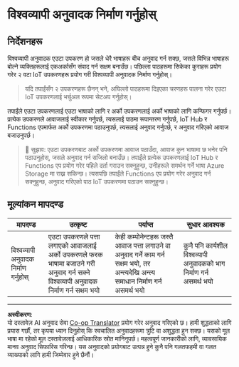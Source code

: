 <!--
CO_OP_TRANSLATOR_METADATA:
{
  "original_hash": "701f4a4466f9309b6e1d863077df0c06",
  "translation_date": "2025-08-27T13:31:12+00:00",
  "source_file": "6-consumer/lessons/4-multiple-language-support/assignment.md",
  "language_code": "ne"
}
-->
# विश्वव्यापी अनुवादक निर्माण गर्नुहोस्

## निर्देशनहरू

विश्वव्यापी अनुवादक एउटा उपकरण हो जसले धेरै भाषाहरू बीच अनुवाद गर्न सक्छ, जसले विभिन्न भाषाहरू बोल्ने व्यक्तिहरूलाई एकअर्कासँग संवाद गर्न सक्षम बनाउँछ। पछिल्ला पाठहरूमा सिकेका कुराहरू प्रयोग गरेर २ वटा IoT उपकरणहरू प्रयोग गरी विश्वव्यापी अनुवादक निर्माण गर्नुहोस्।

> यदि तपाईंसँग २ उपकरणहरू छैनन् भने, अघिल्लो पाठहरूमा दिइएका चरणहरू पालना गरेर एउटा IoT उपकरणलाई भर्चुअल रूपमा सेटअप गर्नुहोस्।

तपाईंले एउटा उपकरणलाई एउटा भाषाको लागि र अर्को उपकरणलाई अर्को भाषाको लागि कन्फिगर गर्नुपर्छ। प्रत्येक उपकरणले आवाजलाई स्वीकार गर्नुपर्छ, त्यसलाई पाठमा रूपान्तरण गर्नुपर्छ, IoT Hub र Functions एपमार्फत अर्को उपकरणमा पठाउनुपर्छ, त्यसलाई अनुवाद गर्नुपर्छ, र अनुवाद गरिएको आवाज बजाउनुपर्छ।

> 💁 सुझाव: एउटा उपकरणबाट अर्को उपकरणमा आवाज पठाउँदा, आवाज कुन भाषामा छ भनेर पनि पठाउनुहोस्, जसले अनुवाद गर्न सजिलो बनाउँछ। तपाईंले प्रत्येक उपकरणलाई IoT Hub र Functions एप प्रयोग गरेर पहिले दर्ता गराउन सक्नुहुन्छ, उनीहरूले समर्थन गर्ने भाषा Azure Storage मा राख्न सकिन्छ। त्यसपछि तपाईंले Functions एप प्रयोग गरेर अनुवाद गर्न सक्नुहुन्छ, अनुवाद गरिएको पाठ IoT उपकरणमा पठाउन सक्नुहुन्छ।

## मूल्यांकन मापदण्ड

| मापदण्ड | उत्कृष्ट | पर्याप्त | सुधार आवश्यक |
| -------- | --------- | -------- | ----------------- |
| विश्वव्यापी अनुवादक निर्माण गर्नुहोस् | एउटा उपकरणले पत्ता लगाएको आवाजलाई अर्को उपकरणले फरक भाषामा बजाउने गरी अनुवाद गर्न सक्ने विश्वव्यापी अनुवादक निर्माण गर्न सक्षम भयो | केही कम्पोनेन्टहरू जस्तै आवाज पत्ता लगाउने वा अनुवाद गर्ने काम गर्न सक्षम भयो, तर अन्त्यदेखि अन्त्य समाधान निर्माण गर्न असमर्थ भयो | कुनै पनि कार्यशील विश्वव्यापी अनुवादकको भाग निर्माण गर्न असमर्थ भयो |

---

**अस्वीकरण**:  
यो दस्तावेज़ AI अनुवाद सेवा [Co-op Translator](https://github.com/Azure/co-op-translator) प्रयोग गरेर अनुवाद गरिएको छ। हामी शुद्धताको लागि प्रयास गर्छौं, तर कृपया ध्यान दिनुहोस् कि स्वचालित अनुवादहरूमा त्रुटि वा अशुद्धता हुन सक्छ। यसको मूल भाषा मा रहेको मूल दस्तावेज़लाई आधिकारिक स्रोत मानिनुपर्छ। महत्वपूर्ण जानकारीको लागि, व्यावसायिक मानव अनुवाद सिफारिस गरिन्छ। यस अनुवादको प्रयोगबाट उत्पन्न हुने कुनै पनि गलतफहमी वा गलत व्याख्याको लागि हामी जिम्मेवार हुने छैनौं।